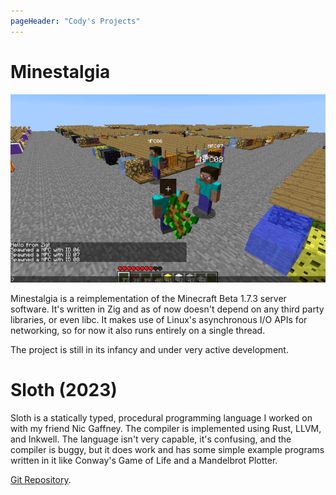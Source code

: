 ```yaml
---
pageHeader: "Cody's Projects"
---
```


# Minestalgia

![minestalgia.png](minestalgia.png)

Minestalgia is a reimplementation of the Minecraft Beta 1.7.3 server software.
It's written in Zig and as of now doesn't depend on any third party libraries,
or even libc. It makes use of Linux's asynchronous I/O APIs for networking, so
for now it also runs entirely on a single thread. 

The project is still in its infancy and under very active development.

# Sloth (2023)

Sloth is a statically typed, procedural programming language I worked on with 
my friend Nic Gaffney. The compiler is implemented using Rust, LLVM, and 
Inkwell. The language isn't very capable, it's confusing, and the compiler is 
buggy, but it does work and has some simple example programs written in it like
Conway's Game of Life and a Mandelbrot Plotter.

[Git Repository](https://github.com/slothlang/sloth).
